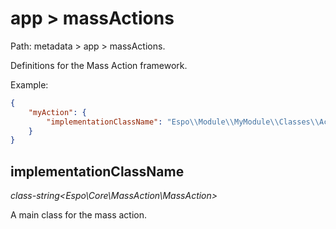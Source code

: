 # app > massActions

Path: metadata > app > massActions.

Definitions for the Mass Action framework.

Example:

```json
{
    "myAction": {
        "implementationClassName": "Espo\\Module\\MyModule\\Classes\\Actions\\MyAction"
    }
}
```

## implementationClassName

*class-string<Espo\Core\MassAction\MassAction>*

A main class for the mass action.
